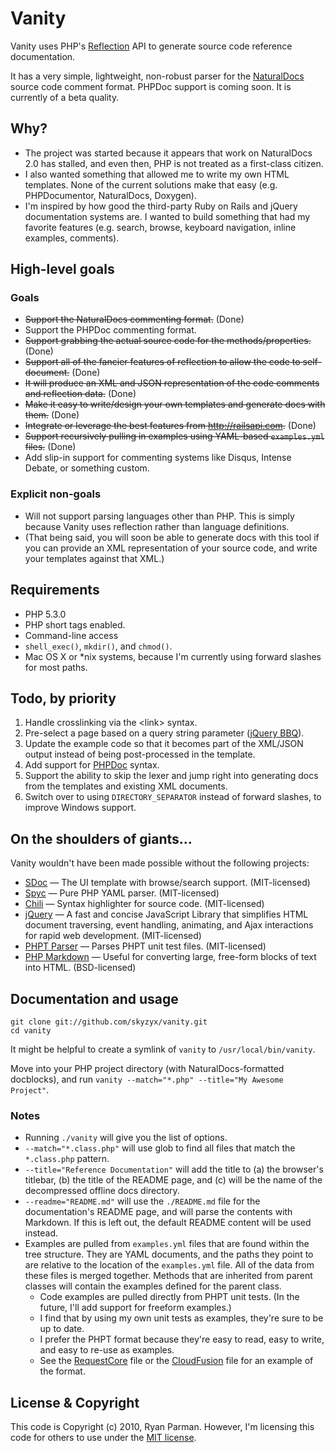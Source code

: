# Vanity

Vanity uses PHP's [Reflection](http://php.net/reflection) API to generate source code reference documentation.

It has a very simple, lightweight, non-robust parser for the [NaturalDocs](http://naturaldocs.org) source code comment format. PHPDoc support is coming soon. It is currently of a beta quality.

## Why?

* The project was started because it appears that work on NaturalDocs 2.0 has stalled, and even then, PHP is not treated as a first-class citizen.
* I also wanted something that allowed me to write my own HTML templates. None of the current solutions make that easy (e.g. PHPDocumentor, NaturalDocs, Doxygen).
* I'm inspired by how good the third-party Ruby on Rails and jQuery documentation systems are. I wanted to build something that had my favorite features (e.g. search, browse, keyboard navigation, inline examples, comments).

## High-level goals

### Goals

* <del>Support the NaturalDocs commenting format.</del> (Done)
* Support the PHPDoc commenting format.
* <del>Support grabbing the actual source code for the methods/properties.</del> (Done)
* <del>Support all of the fancier features of reflection to allow the code to self-document.</del> (Done)
* <del>It will produce an XML and JSON representation of the code comments and reflection data.</del> (Done)
* <del>Make it easy to write/design your own templates and generate docs with them.</del> (Done)
* <del>Integrate or leverage the best features from <http://railsapi.com>.</del> (Done)
* <del>Support recursively pulling in examples using YAML-based `examples.yml` files.</del> (Done)
* Add slip-in support for commenting systems like Disqus, Intense Debate, or something custom.

### Explicit non-goals

* Will not support parsing languages other than PHP. This is simply because Vanity uses reflection rather than language definitions.
* (That being said, you will soon be able to generate docs with this tool if you can provide an XML representation of your source code, and write your templates against that XML.)

## Requirements

* PHP 5.3.0
* PHP short tags enabled.
* Command-line access
* `shell_exec()`, `mkdir()`, and `chmod()`.
* Mac OS X or *nix systems, because I'm currently using forward slashes for most paths.

## Todo, by priority

1. Handle crosslinking via the &lt;link> syntax.
2. Pre-select a page based on a query string parameter ([jQuery BBQ](http://benalman.com/projects/jquery-bbq-plugin/)).
3. Update the example code so that it becomes part of the XML/JSON output instead of being post-processed in the template.
4. Add support for [PHPDoc](http://phpdoc.org) syntax.
5. Support the ability to skip the lexer and jump right into generating docs from the templates and existing XML documents.
6. Switch over to using `DIRECTORY_SEPARATOR` instead of forward slashes, to improve Windows support.

## On the shoulders of giants...

Vanity wouldn't have been made possible without the following projects:

- [SDoc](http://github.com/voloko/sdoc/) &mdash; The UI template with browse/search support. (MIT-licensed)
- [Spyc](http://code.google.com/p/spyc/) &mdash; Pure PHP YAML parser. (MIT-licensed)
- [Chili](http://code.google.com/p/jquery-chili-js/) &mdash; Syntax highlighter for source code. (MIT-licensed)
- [jQuery](http://jquery.com) &mdash; A fast and concise JavaScript Library that simplifies HTML document traversing, event handling, animating, and Ajax interactions for rapid web development. (MIT-licensed)
- [PHPT Parser](http://github.com/skyzyx/phpt/) &mdash; Parses PHPT unit test files. (MIT-licensed)
- [PHP Markdown](http://michelf.com/projects/php-markdown/) &mdash; Useful for converting large, free-form blocks of text into HTML. (BSD-licensed)

## Documentation and usage

	git clone git://github.com/skyzyx/vanity.git
	cd vanity

It might be helpful to create a symlink of `vanity` to `/usr/local/bin/vanity`.

Move into your PHP project directory (with NaturalDocs-formatted docblocks), and run `vanity --match="*.php" --title="My Awesome Project"`.

### Notes

- Running `./vanity` will give you the list of options.
- `--match="*.class.php"` will use glob to find all files that match the `*.class.php` pattern.
- `--title="Reference Documentation"` will add the title to (a) the browser's titlebar, (b) the title of the README page, and (c) will be the name of the decompressed offline docs directory.
- `--readme="README.md"` will use the `./README.md` file for the documentation's README page, and will parse the contents with Markdown. If this is left out, the default README content will be used instead.
- Examples are pulled from `examples.yml` files that are found within the tree structure. They are YAML documents, and the paths they point to are relative to the location of the `examples.yml` file. All of the data from these files is merged together. Methods that are inherited from parent classes will contain the examples defined for the parent class.
	- Code examples are pulled directly from PHPT unit tests. (In the future, I'll add support for freeform examples.)
	- I find that by using my own unit tests as examples, they're sure to be up to date.
	- I prefer the PHPT format because they're easy to read, easy to write, and easy to re-use as examples.
	- See the [RequestCore](http://github.com/skyzyx/requestcore/blob/master/examples.yml) file or the [CloudFusion](http://github.com/skyzyx/cloudfusion/blob/master/examples.yml) file for an example of the format.

## License & Copyright

This code is Copyright (c) 2010, Ryan Parman. However, I'm licensing this code for others to use under the [MIT license](http://www.opensource.org/licenses/mit-license.php).

